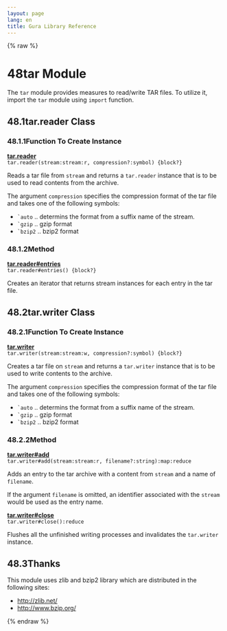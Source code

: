 ```yaml
---
layout: page
lang: en
title: Gura Library Reference
---
```


{% raw %}
<h1><span class="caption-index-1">48</span><a name="anchor-48"></a>tar Module</h1>
<p>
The <code>tar</code> module provides measures to read/write TAR files. To utilize it, import the <code>tar</code> module using <code>import</code> function.
</p>
<h2><span class="caption-index-2">48.1</span><a name="anchor-48-1"></a>tar.reader Class</h2>
<h3><span class="caption-index-3">48.1.1</span><a name="anchor-48-1-1"></a>Function To Create Instance</h3>
<p>
<div><strong style="text-decoration:underline">tar.reader</strong></div>
<div style="margin-bottom:1em"><code>tar.reader(stream:stream:r, compression?:symbol) {block?}</code></div>
Reads a tar file from <code>stream</code> and returns a <code>tar.reader</code> instance that is to be used to read contents from the archive.
</p>
<p>
The argument <code>compression</code> specifies the compression format of the tar file and takes one of the following symbols:
</p>
<ul>
<li><code>`auto</code> .. determins the format from a suffix name of the stream.</li>
<li><code>`gzip</code> .. gzip format</li>
<li><code>`bzip2</code> .. bzip2 format</li>
</ul>
<h3><span class="caption-index-3">48.1.2</span><a name="anchor-48-1-2"></a>Method</h3>
<p>
<div><strong style="text-decoration:underline">tar.reader#entries</strong></div>
<div style="margin-bottom:1em"><code>tar.reader#entries() {block?}</code></div>
Creates an iterator that returns stream instances for each entry in the tar file.
</p>
<h2><span class="caption-index-2">48.2</span><a name="anchor-48-2"></a>tar.writer Class</h2>
<h3><span class="caption-index-3">48.2.1</span><a name="anchor-48-2-1"></a>Function To Create Instance</h3>
<p>
<div><strong style="text-decoration:underline">tar.writer</strong></div>
<div style="margin-bottom:1em"><code>tar.writer(stream:stream:w, compression?:symbol) {block?}</code></div>
Creates a tar file on <code>stream</code> and returns a <code>tar.writer</code> instance that is to be used to write contents to the archive.
</p>
<p>
The argument <code>compression</code> specifies the compression format of the tar file and takes one of the following symbols:
</p>
<ul>
<li><code>`auto</code> .. determins the format from a suffix name of the stream.</li>
<li><code>`gzip</code> .. gzip format</li>
<li><code>`bzip2</code> .. bzip2 format</li>
</ul>
<h3><span class="caption-index-3">48.2.2</span><a name="anchor-48-2-2"></a>Method</h3>
<p>
<div><strong style="text-decoration:underline">tar.writer#add</strong></div>
<div style="margin-bottom:1em"><code>tar.writer#add(stream:stream:r, filename?:string):map:reduce</code></div>
Adds an entry to the tar archive with a content from <code>stream</code> and a name of <code>filename</code>.
</p>
<p>
If the argument <code>filename</code> is omitted, an identifier associated with the <code>stream</code> would be used as the entry name.
</p>
<p>
<div><strong style="text-decoration:underline">tar.writer#close</strong></div>
<div style="margin-bottom:1em"><code>tar.writer#close():reduce</code></div>
Flushes all the unfinished writing processes and invalidates the <code>tar.writer</code> instance.
</p>
<h2><span class="caption-index-2">48.3</span><a name="anchor-48-3"></a>Thanks</h2>
<p>
This module uses zlib and bzip2 library which are distributed in the following sites:
</p>
<ul>
<li><a href="http://zlib.net/">http://zlib.net/</a></li>
<li><a href="http://www.bzip.org/">http://www.bzip.org/</a></li>
</ul>
<p />

{% endraw %}
